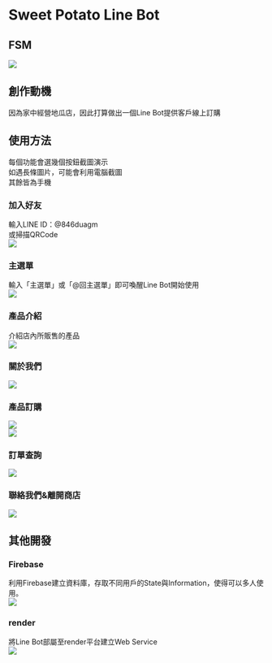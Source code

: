 # Sweet Potato Line Bot

## FSM
![](https://i.imgur.com/TWvJj99.png)

## 創作動機
因為家中經營地瓜店，因此打算做出一個Line Bot提供客戶線上訂購

## 使用方法
每個功能會選幾個按鈕截圖演示\
如遇長條圖片，可能會利用電腦截圖\
其餘皆為手機

### 加入好友
輸入LINE ID：@846duagm\
或掃描QRCode\
![](https://i.imgur.com/pZ8uiWw.png)

### 主選單
輸入「主選單」或「@回主選單」即可喚醒Line Bot開始使用\
![](https://i.imgur.com/RqAGA1r.png)

### 產品介紹
介紹店內所販售的產品\
![](https://i.imgur.com/lZrWoCY.png)

### 關於我們
![](https://i.imgur.com/RzIvSjf.jpg)

### 產品訂購
![](https://i.imgur.com/gz2h10Q.jpg)\
![](https://i.imgur.com/Zk7fuyD.jpg)

### 訂單查詢
![](https://i.imgur.com/bqEEVp3.jpg)

### 聯絡我們&離開商店
![](https://i.imgur.com/aoFDNQn.jpg)

## 其他開發

### Firebase
利用Firebase建立資料庫，存取不同用戶的State與Information，使得可以多人使用。\
![](https://i.imgur.com/mXjObWn.png)

### render
將Line Bot部屬至render平台建立Web Service\
![](https://i.imgur.com/8FO9wWZ.png)
